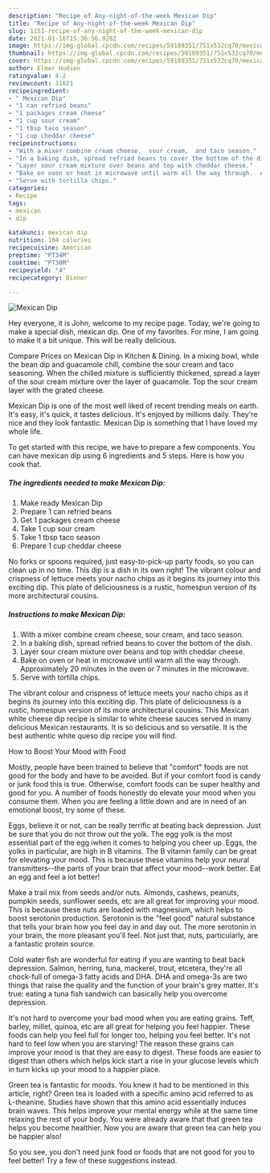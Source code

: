 ```yaml
---
description: "Recipe of Any-night-of-the-week Mexican Dip"
title: "Recipe of Any-night-of-the-week Mexican Dip"
slug: 1151-recipe-of-any-night-of-the-week-mexican-dip
date: 2021-01-16T15:36:56.928Z
image: https://img-global.cpcdn.com/recipes/59189351/751x532cq70/mexican-dip-recipe-main-photo.jpg
thumbnail: https://img-global.cpcdn.com/recipes/59189351/751x532cq70/mexican-dip-recipe-main-photo.jpg
cover: https://img-global.cpcdn.com/recipes/59189351/751x532cq70/mexican-dip-recipe-main-photo.jpg
author: Elmer Hudson
ratingvalue: 4.2
reviewcount: 31621
recipeingredient:
- " Mexican Dip"
- "1 can refried beans"
- "1 packages cream cheese"
- "1 cup sour cream"
- "1 tbsp taco season"
- "1 cup cheddar cheese"
recipeinstructions:
- "With a mixer combine cream cheese,  sour cream,  and taco season."
- "In a baking dish, spread refried beans to cover the bottom of the dish."
- "Layer sour cream mixture over beans and top with cheddar cheese."
- "Bake on oven or heat in microwave until warm all the way through.  Approximately 20 minutes in the oven or 7 minutes in the microwave."
- "Serve with tortilla chips."
categories:
- Recipe
tags:
- mexican
- dip

katakunci: mexican dip 
nutrition: 104 calories
recipecuisine: American
preptime: "PT34M"
cooktime: "PT30M"
recipeyield: "4"
recipecategory: Dinner

---
```



![Mexican Dip](https://img-global.cpcdn.com/recipes/59189351/751x532cq70/mexican-dip-recipe-main-photo.jpg)

Hey everyone, it is John, welcome to my recipe page. Today, we're going to make a special dish, mexican dip. One of my favorites. For mine, I am going to make it a bit unique. This will be really delicious.

Compare Prices on Mexican Dip in Kitchen &amp; Dining. In a mixing bowl, while the bean dip and guacamole chill, combine the sour cream and taco seasoning. When the chilled mixture is sufficiently thickened, spread a layer of the sour cream mixture over the layer of guacamole. Top the sour cream layer with the grated cheese.

Mexican Dip is one of the most well liked of recent trending meals on earth. It's easy, it's quick, it tastes delicious. It's enjoyed by millions daily. They're nice and they look fantastic. Mexican Dip is something that I have loved my whole life.


To get started with this recipe, we have to prepare a few components. You can have mexican dip using 6 ingredients and 5 steps. Here is how you cook that.

<!--inarticleads1-->

##### The ingredients needed to make Mexican Dip:

1. Make ready  Mexican Dip
1. Prepare 1 can refried beans
1. Get 1 packages cream cheese
1. Take 1 cup sour cream
1. Take 1 tbsp taco season
1. Prepare 1 cup cheddar cheese


No forks or spoons required, just easy-to-pick-up party foods, so you can clean up in no time. This dip is a dish in its own right! The vibrant colour and crispness of lettuce meets your nacho chips as it begins its journey into this exciting dip. This plate of deliciousness is a rustic, homespun version of its more architectural cousins. 

<!--inarticleads2-->

##### Instructions to make Mexican Dip:

1. With a mixer combine cream cheese,  sour cream,  and taco season.
1. In a baking dish, spread refried beans to cover the bottom of the dish.
1. Layer sour cream mixture over beans and top with cheddar cheese.
1. Bake on oven or heat in microwave until warm all the way through.  Approximately 20 minutes in the oven or 7 minutes in the microwave.
1. Serve with tortilla chips.


The vibrant colour and crispness of lettuce meets your nacho chips as it begins its journey into this exciting dip. This plate of deliciousness is a rustic, homespun version of its more architectural cousins. This Mexican white cheese dip recipe is similar to white cheese sauces served in many delicious Mexican restaurants. It is so delicious and so versatile. It is the best authentic white queso dip recipe you will find. 

How to Boost Your Mood with Food


Mostly, people have been trained to believe that "comfort" foods are not good for the body and have to be avoided. But if your comfort food is candy or junk food this is true. Otherwise, comfort foods can be super healthy and good for you. A number of foods honestly do elevate your mood when you consume them. When you are feeling a little down and are in need of an emotional boost, try some of these.

Eggs, believe it or not, can be really terrific at beating back depression. Just be sure that you do not throw out the yolk. The egg yolk is the most essential part of the egg iwhen it comes to helping you cheer up. Eggs, the yolks in particular, are high in B vitamins. The B vitamin family can be great for elevating your mood. This is because these vitamins help your neural transmitters--the parts of your brain that affect your mood--work better. Eat an egg and feel a lot better!

Make a trail mix from seeds and/or nuts. Almonds, cashews, peanuts, pumpkin seeds, sunflower seeds, etc are all great for improving your mood. This is because these nuts are loaded with magnesium, which helps to boost serotonin production. Serotonin is the "feel good" natural substance that tells your brain how you feel day in and day out. The more serotonin in your brain, the more pleasant you'll feel. Not just that, nuts, particularly, are a fantastic protein source.

Cold water fish are wonderful for eating if you are wanting to beat back depression. Salmon, herring, tuna, mackerel, trout, etcetera, they're all chock-full of omega-3 fatty acids and DHA. DHA and omega-3s are two things that raise the quality and the function of your brain's grey matter. It's true: eating a tuna fish sandwich can basically help you overcome depression. 

It's not hard to overcome your bad mood when you are eating grains. Teff, barley, millet, quinoa, etc are all great for helping you feel happier. These foods can help you feel full for longer too, helping you feel better. It's not hard to feel low when you are starving! The reason these grains can improve your mood is that they are easy to digest. These foods are easier to digest than others which helps kick start a rise in your glucose levels which in turn kicks up your mood to a happier place.

Green tea is fantastic for moods. You knew it had to be mentioned in this article, right? Green tea is loaded with a specific amino acid referred to as L-theanine. Studies have shown that this amino acid essentially induces brain waves. This helps improve your mental energy while at the same time relaxing the rest of your body. You were already aware that that green tea helps you become healthier. Now you are aware that green tea can help you be happier also!

So you see, you don't need junk food or foods that are not good for you to feel better! Try  a few  of  these  suggestions  instead.

